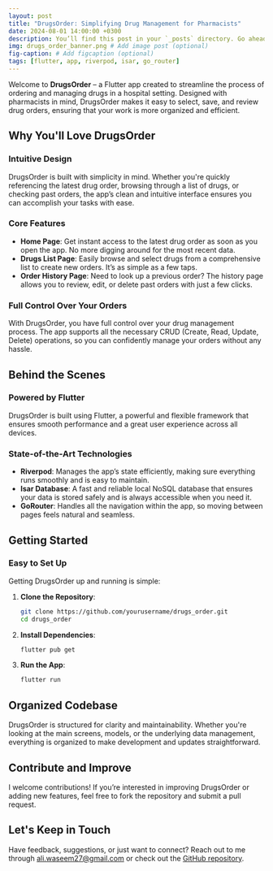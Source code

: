 ```yaml
---
layout: post
title: "DrugsOrder: Simplifying Drug Management for Pharmacists"
date: 2024-08-01 14:00:00 +0300
description: You’ll find this post in your `_posts` directory. Go ahead and edit it and re-build the site to see your changes. # Add post description (optional)
img: drugs_order_banner.png # Add image post (optional)
fig-caption: # Add figcaption (optional)
tags: [flutter, app, riverpod, isar, go_router]
---
```


Welcome to **DrugsOrder** – a Flutter app created to streamline the process of ordering and managing drugs in a hospital setting. Designed with pharmacists in mind, DrugsOrder makes it easy to select, save, and review drug orders, ensuring that your work is more organized and efficient.

## Why You'll Love DrugsOrder

### Intuitive Design

DrugsOrder is built with simplicity in mind. Whether you're quickly referencing the latest drug order, browsing through a list of drugs, or checking past orders, the app’s clean and intuitive interface ensures you can accomplish your tasks with ease.

### Core Features

- **Home Page**: Get instant access to the latest drug order as soon as you open the app. No more digging around for the most recent data.
- **Drugs List Page**: Easily browse and select drugs from a comprehensive list to create new orders. It’s as simple as a few taps.
- **Order History Page**: Need to look up a previous order? The history page allows you to review, edit, or delete past orders with just a few clicks.

### Full Control Over Your Orders

With DrugsOrder, you have full control over your drug management process. The app supports all the necessary CRUD (Create, Read, Update, Delete) operations, so you can confidently manage your orders without any hassle.

## Behind the Scenes

### Powered by Flutter

DrugsOrder is built using Flutter, a powerful and flexible framework that ensures smooth performance and a great user experience across all devices.

### State-of-the-Art Technologies

- **Riverpod**: Manages the app’s state efficiently, making sure everything runs smoothly and is easy to maintain.
- **Isar Database**: A fast and reliable local NoSQL database that ensures your data is stored safely and is always accessible when you need it.
- **GoRouter**: Handles all the navigation within the app, so moving between pages feels natural and seamless.

## Getting Started

### Easy to Set Up

Getting DrugsOrder up and running is simple:

1. **Clone the Repository**:
   ```bash
   git clone https://github.com/yourusername/drugs_order.git
   cd drugs_order
   ```
2. **Install Dependencies**:
   ```bash
   flutter pub get
   ```
3. **Run the App**:
   ```bash
   flutter run
   ```

## Organized Codebase

DrugsOrder is structured for clarity and maintainability. Whether you're looking at the main screens, models, or the underlying data management, everything is organized to make development and updates straightforward.

## Contribute and Improve

I welcome contributions! If you’re interested in improving DrugsOrder or adding new features, feel free to fork the repository and submit a pull request.

## Let's Keep in Touch

Have feedback, suggestions, or just want to connect? Reach out to me through ali.waseem27@gmail.com or check out the [GitHub repository](https://github.com/aliwaseem27/drugs_order).
